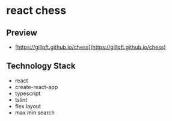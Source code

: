 # react chess
## Preview
- [https://gillpft.github.io/chess](https://gillpft.github.io/chess)

## Technology Stack
- react 
- create-react-app
- typescript 
- tslint
- flex layout
- max min search